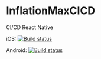 # InflationMaxCICD
CI/CD React Native

iOS: [![Build status](https://build.appcenter.ms/v0.1/apps/5c8b1ff0-ed09-4838-8cec-311963334958/branches/dev/badge)](https://appcenter.ms)

Android: [![Build status](https://build.appcenter.ms/v0.1/apps/530941be-d752-4b08-9bef-9634f0a4cd1a/branches/dev/badge)](https://appcenter.ms)
